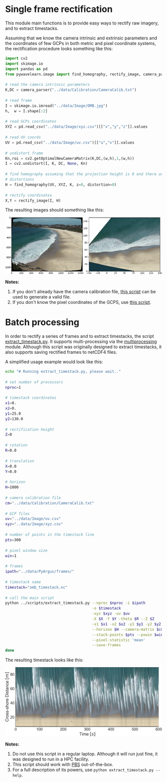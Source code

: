 # Single frame rectification

This module main functions is to provide easy ways to rectify raw imagery, and
to extract timestacks.

Assuming that we know the camera intrinsic and extrinsic parameters and the
coordinates of few GCPs in both metric and pixel coordinate systems, the
rectification procedure looks something like this:

```python
import cv2
import skimage.io
import pandas as pd
from pywavelearn.image import find_homography, rectify_image, camera_parser

# read the camera intrinsic parameters
K,DC = camera_parser("../data/Calibration/CameraCalib.txt")

# read frame
I = skimage.io.imread("../data/Image/OMB.jpg")
h,  w = I.shape[:2]

# read GCPs coordinates
XYZ = pd.read_csv("../data/Image/xyz.csv")[["x","y","z"]].values

# read UV coords
UV = pd.read_csv("../data/Image/uv.csv")[["u","v"]].values

# undistort frame
Kn,roi = cv2.getOptimalNewCameraMatrix(K,DC,(w,h),1,(w,h))
I = cv2.undistort(I, K, DC, None, Kn)

# find homography assuming that the projection height is 0 and there are no
# distortions
H = find_homography(UV, XYZ, K, z=0, distortion=0)

# rectify coordinates
X,Y = rectify_image(I, H)
```

The resulting images should something like this:

![](image/omb_rectfied.png)

**Notes:**
1. If you don't already have the camera calibration file,
[this script](../scripts/calibrate_camera.py) can be used to generate a valid file.
2. If you don't know the pixel coordinates of the GCPS,
use [this script](../scripts/get_gcp_uvcoords.py).

# Batch processing

In order to rectify a series of frames and to extract timestacks, the script
[extract_timestack.py](../scripts/extract_timestack.py). It supports
multi-processing via the [multiprocessing](https://docs.python.org/2/library/multiprocessing.html)
module. Although this script was originally designed to extract timestacks,
it also supports saving rectified frames to netCDF4 files.

A simplified usage example would look like this:

```bash
echo "# Running extract_timestack.py, please wait.."

# set number of processors
nproc=1

# timestack coordinates
x1=0.
x2=0.
y1=25.0
y2=130.0

# rectification height
Z=0

# rotation
R=0.0

# translation
X=0.0
Y=0.0

# horizon
H=1000

# camera calibration file
cm="../data/Calibration/CameraCalib.txt"

# GCP files
uv="../data/Image/uv.csv"
xyz="..data/Image/xyz.csv"

# number of points in the timestack line
pts=300

# pixel window size
win=1

# frames
ipath="../data/PyArgus/frames/"

# timestack name
timestack="omb_timestack.nc"

# call the main script
python ../scripts/extract_timestack.py --nproc $nproc -i $ipath         \
                                       -o $timestack                    \
                                       -xyz $xyz -uv $uv                \
                                       -X $X -Y $Y -theta $R --Z $Z     \
                                       -x1 $x1 -x2 $x2 -y1 $y1 -y2 $y2  \
                                       --horizon $H --camera-matrix $cm \
                                       --stack-points $pts --pxwin $win \
                                       --pixel-statistic 'mean'         \
                                       --save-frames
done
```

The resulting timestack looks like this:

![](image/omb_timestack.jpg)

**Notes:**
1. Do not use this script in a regular laptop. Although it will run just fine,
it was designed to run in a HPC facility.
2. This script should work with [PBS](http://www.arc.ox.ac.uk/content/pbs)
out-of-the-box.
3. For a full description of its powers, use
```python extract_timestack.py --help```.
